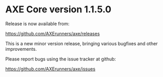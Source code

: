 AXE Core version 1.1.5.0
==========================

Release is now available from:

  <https://github.com/AXErunners/axe/releases>

This is a new minor version release, bringing various bugfixes and other
improvements.

Please report bugs using the issue tracker at github:

  <https://github.com/AXErunners/axe/issues>
